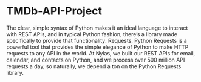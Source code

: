 # TMDb-API-Project
The clear, simple syntax of Python makes it an ideal language to interact with REST APIs, and in typical Python fashion, there’s a library made specifically to provide that functionality: Requests. Python Requests is a powerful tool that provides the simple elegance of Python to make HTTP requests to any API in the world. At Nylas, we built our REST APIs for email, calendar, and contacts on Python, and we process over 500 million API requests a day, so naturally, we depend a ton on the Python Requests library.
